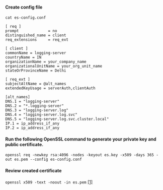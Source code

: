 #### Create config file
```
cat es-config.conf

[ req ]
prompt             = no
distinguished_name = client
req_extensions     = req_ext

[ client ]
commonName = logging-server
countryName = IN
organizationName = your_company_name
organizationalUnitName = your_org_unit_name
stateOrProvinceName = Delhi

[ req_ext ]
subjectAltName = @alt_names
extendedKeyUsage = serverAuth,clientAuth

[alt_names]
DNS.1 = "logging-server"
DNS.2 = "*.logging-server"
DNS.3 = "logging-server.log"
DNS.4 = "logging-server.log.svc"
DNS.5 = "logging-server.log.svc.cluster.local"
IP.1 = ip_address_if_any
IP.2 = ip_address_if_any
```

#### Run the following OpenSSL command to generate your private key and public certificate.
```
openssl req -newkey rsa:4096 -nodes -keyout es.key -x509 -days 365 -out es.pem --config es-config.conf
```

#### Review created certificate
```openssl x509 -text -noout -in es.pem``` [[1]](https://www.ibm.com/support/knowledgecenter/SSMNED_5.0.0/com.ibm.apic.cmc.doc/task_apionprem_gernerate_self_signed_openSSL.html)
